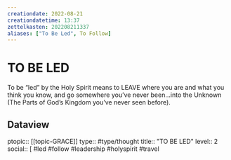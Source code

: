 ```yaml
---
creationdate: 2022-08-21
creationdatetime: 13:37
zettelkasten: 202208211337
aliases: ["To Be Led", To Follow]
---
```

# TO BE LED
To be “led” by the Holy Spirit means to LEAVE where you are and what you think you know, and go somewhere you’ve never been…into the Unknown (The Parts of God’s Kingdom you’ve never seen before).


## Dataview
ptopic:: [[topic-GRACE]]
type:: #type/thought
title:: "TO BE LED"
level:: 2
social:: [ #led #follow #leadership #holyspirit #travel